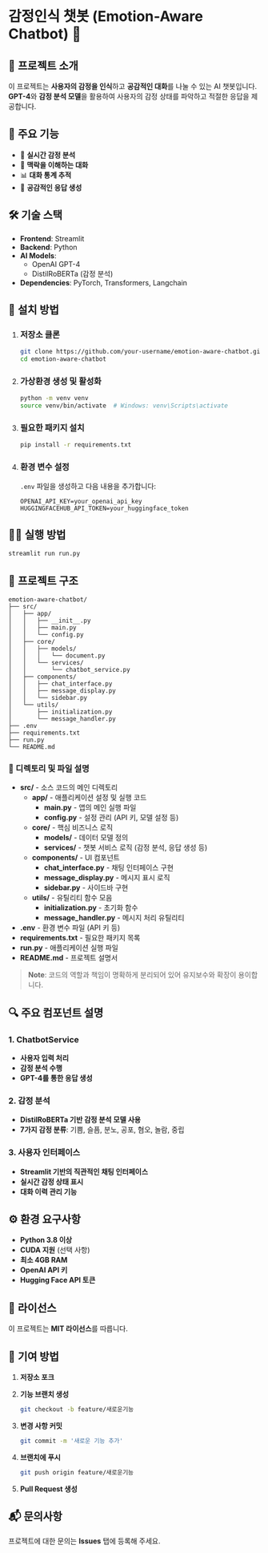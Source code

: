 # 감정인식 챗봇 (Emotion-Aware Chatbot) 🤖

## 📌 프로젝트 소개

이 프로젝트는 **사용자의 감정을 인식**하고 **공감적인 대화**를 나눌 수 있는 AI 챗봇입니다. **GPT-4**와 **감정 분석 모델**을 활용하여 사용자의 감정 상태를 파악하고 적절한 응답을 제공합니다.

## 🌟 주요 기능

-   🎯 **실시간 감정 분석**
-   💬 **맥락을 이해하는 대화**
-   📊 **대화 통계 추적**
-   🤝 **공감적인 응답 생성**

## 🛠 기술 스택

-   **Frontend**: Streamlit
-   **Backend**: Python
-   **AI Models**:
    -   OpenAI GPT-4
    -   DistilRoBERTa (감정 분석)
-   **Dependencies**: PyTorch, Transformers, Langchain

## 🚀 설치 방법

1. ### **저장소 클론**

    ```bash
    git clone https://github.com/your-username/emotion-aware-chatbot.git
    cd emotion-aware-chatbot
    ```

2. ### **가상환경 생성 및 활성화**

    ```bash
    python -m venv venv
    source venv/bin/activate  # Windows: venv\Scripts\activate
    ```

3. ### **필요한 패키지 설치**

    ```bash
    pip install -r requirements.txt
    ```

4. ### **환경 변수 설정**

    `.env` 파일을 생성하고 다음 내용을 추가합니다:

    ```env
    OPENAI_API_KEY=your_openai_api_key
    HUGGINGFACEHUB_API_TOKEN=your_huggingface_token
    ```

## 🏃‍♀️ 실행 방법

```bash
streamlit run run.py
```

## 📂 프로젝트 구조

```plaintext
emotion-aware-chatbot/
├── src/
│   ├── app/
│   │   ├── __init__.py
│   │   ├── main.py
│   │   └── config.py
│   ├── core/
│   │   ├── models/
│   │   │   └── document.py
│   │   └── services/
│   │       └── chatbot_service.py
│   ├── components/
│   │   ├── chat_interface.py
│   │   ├── message_display.py
│   │   └── sidebar.py
│   └── utils/
│       ├── initialization.py
│       └── message_handler.py
├── .env
├── requirements.txt
├── run.py
└── README.md
```

### 📁 디렉토리 및 파일 설명

-   **src/** - 소스 코드의 메인 디렉토리
    -   **app/** - 애플리케이션 설정 및 실행 코드
        -   **main.py** - 앱의 메인 실행 파일
        -   **config.py** - 설정 관리 (API 키, 모델 설정 등)
    -   **core/** - 핵심 비즈니스 로직
        -   **models/** - 데이터 모델 정의
        -   **services/** - 챗봇 서비스 로직 (감정 분석, 응답 생성 등)
    -   **components/** - UI 컴포넌트
        -   **chat_interface.py** - 채팅 인터페이스 구현
        -   **message_display.py** - 메시지 표시 로직
        -   **sidebar.py** - 사이드바 구현
    -   **utils/** - 유틸리티 함수 모음
        -   **initialization.py** - 초기화 함수
        -   **message_handler.py** - 메시지 처리 유틸리티
-   **.env** - 환경 변수 파일 (API 키 등)
-   **requirements.txt** - 필요한 패키지 목록
-   **run.py** - 애플리케이션 실행 파일
-   **README.md** - 프로젝트 설명서

> **Note**: 코드의 역할과 책임이 명확하게 분리되어 있어 유지보수와 확장이 용이합니다.

## 🔍 주요 컴포넌트 설명

### **1. ChatbotService**

-   **사용자 입력 처리**
-   **감정 분석 수행**
-   **GPT-4를 통한 응답 생성**

### **2. 감정 분석**

-   **DistilRoBERTa 기반 감정 분석 모델 사용**
-   **7가지 감정 분류**: 기쁨, 슬픔, 분노, 공포, 혐오, 놀람, 중립

### **3. 사용자 인터페이스**

-   **Streamlit 기반의 직관적인 채팅 인터페이스**
-   **실시간 감정 상태 표시**
-   **대화 이력 관리 기능**

## ⚙️ 환경 요구사항

-   **Python 3.8 이상**
-   **CUDA 지원** (선택 사항)
-   **최소 4GB RAM**
-   **OpenAI API 키**
-   **Hugging Face API 토큰**

## 📄 라이선스

이 프로젝트는 **MIT 라이선스**를 따릅니다.

## 🤝 기여 방법

1. **저장소 포크**

2. **기능 브랜치 생성**

    ```bash
    git checkout -b feature/새로운기능
    ```

3. **변경 사항 커밋**

    ```bash
    git commit -m '새로운 기능 추가'
    ```

4. **브랜치에 푸시**

    ```bash
    git push origin feature/새로운기능
    ```

5. **Pull Request 생성**

## 📬 문의사항

프로젝트에 대한 문의는 **Issues** 탭에 등록해 주세요.
